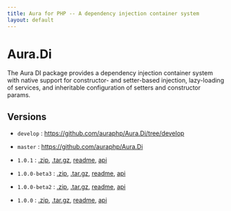 ```yaml
---
title: Aura for PHP -- A dependency injection container system
layout: default
---
```


Aura.Di
=======

The Aura DI package provides a dependency injection container system with native support for constructor- and setter-based injection, lazy-loading of services, and inheritable configuration of setters and constructor params.

Versions
--------

- `develop` : <https://github.com/auraphp/Aura.Di/tree/develop>

- `master` : <https://github.com/auraphp/Aura.Di>

- `1.0.1` : [.zip](https://github.com/auraphp/Aura.Di/zipball/1.0.1), [.tar.gz](https://github.com/auraphp/Aura.Di/tarball/1.0.1), [readme](version/1.0.1/), [api](version/1.0.1/api/)

- `1.0.0-beta3` : [.zip](https://github.com/auraphp/Aura.Di/zipball/1.0.0-beta3), [.tar.gz](https://github.com/auraphp/Aura.Di/tarball/1.0.0-beta3), [readme](version/1.0.0-beta3/), [api](version/1.0.0-beta3/api/)

- `1.0.0-beta2` : [.zip](https://github.com/auraphp/Aura.Di/zipball/1.0.0-beta2), [.tar.gz](https://github.com/auraphp/Aura.Di/tarball/1.0.0-beta2), [readme](version/1.0.0-beta2/), [api](version/1.0.0-beta2/api/)

- `1.0.0` : [.zip](https://github.com/auraphp/Aura.Di/zipball/1.0.0), [.tar.gz](https://github.com/auraphp/Aura.Di/tarball/1.0.0), [readme](version/1.0.0/), [api](version/1.0.0/api/)

